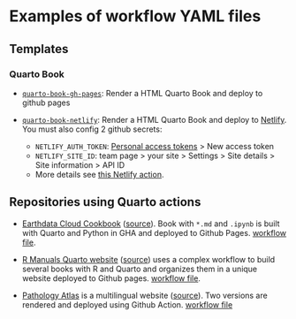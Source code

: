# Examples of workflow YAML files

## Templates 

### Quarto Book

- [`quarto-book-gh-pages`](./quarto-book-gh-pages.yaml): Render a HTML Quarto Book and deploy to github pages

- [`quarto-book-netlify`](./quarto-book-netlify.yaml): Render a HTML Quarto Book and deploy to [Netlify](https://www.netlify.com). You must also config 2 github secrets:
  - `NETLIFY_AUTH_TOKEN`: [Personal access tokens](https://app.netlify.com/user/applications#personal-access-tokens) > New access token
  - `NETLIFY_SITE_ID`: team page > your site > Settings > Site details > Site information > API ID
  - More details see [this Netlify action](https://github.com/nwtgck/actions-netlify).

## Repositories using Quarto actions

- [Earthdata Cloud Cookbook](https://nasa-openscapes.github.io/earthdata-cloud-cookbook/) ([source](https://github.com/NASA-Openscapes/earthdata-cloud-cookbook)). Book with `*.md` and `.ipynb` is built with Quarto and Python in GHA and deployed to Github Pages. [workflow file](https://github.com/NASA-Openscapes/earthdata-cloud-cookbook/blob/main/.github/workflows/quarto-render.yml).

- [R Manuals Quarto website](https://rstudio.github.io/r-manuals/) ([source](https://github.com/rstudio/r-manuals)) uses a complex workflow to build several books with R and Quarto and organizes them in a unique website deployed to Github pages. [workflow file](https://github.com/rstudio/r-manuals/blob/main/.github/workflows/build-website.yaml).

- [Pathology Atlas](https://www.patolojiatlasi.com/EN) is a multilingual website ([source](https://github.com/patolojiatlasi/patolojiatlasi.github.io)). Two versions are rendered and deployed using Github Action. [workflow file](https://github.com/patolojiatlasi/patolojiatlasi.github.io/blob/main/.github/workflows/Quarto-Render-Bilingual-Book-Push-Tweet-Updates.yml)